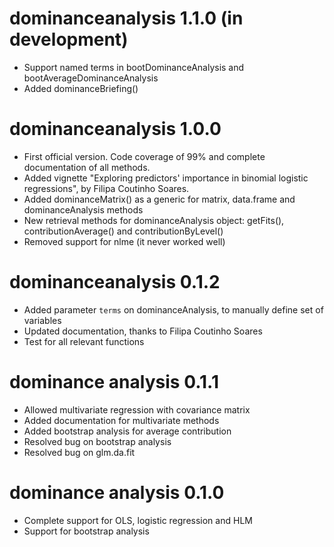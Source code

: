 # dominanceanalysis 1.1.0 (in development)

- Support named terms in bootDominanceAnalysis and bootAverageDominanceAnalysis
- Added dominanceBriefing()

# dominanceanalysis 1.0.0

- First official version. Code coverage of 99% and complete documentation of all methods.
- Added vignette "Exploring predictors' importance in binomial logistic regressions", by Filipa Coutinho Soares. 
- Added dominanceMatrix() as a generic for matrix, data.frame and dominanceAnalysis methods
- New retrieval methods for dominanceAnalysis object: getFits(), contributionAverage() and contributionByLevel()
- Removed support for nlme (it never worked well)

# dominanceanalysis 0.1.2

- Added parameter `terms` on dominanceAnalysis, to manually define set of variables
- Updated documentation, thanks to Filipa Coutinho Soares
- Test for all relevant functions

# dominance analysis 0.1.1

- Allowed multivariate regression with covariance matrix
- Added documentation for multivariate methods
- Added bootstrap analysis for average contribution
- Resolved bug on bootstrap analysis
- Resolved bug on glm.da.fit

# dominance analysis 0.1.0

- Complete support for OLS, logistic regression and HLM  
- Support for bootstrap analysis
